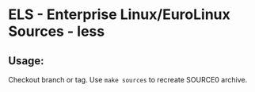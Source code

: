 # ELS - Enterprise Linux/EuroLinux Sources - less
 
## Usage:
  Checkout branch or tag. Use `make sources` to recreate  SOURCE0 archive.
